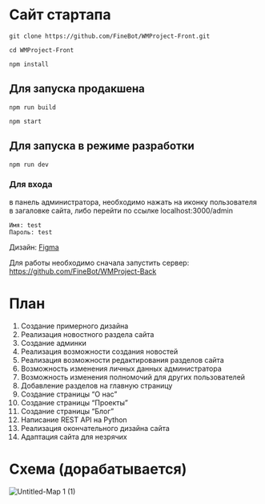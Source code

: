 # Сайт стартапа

```git clone https://github.com/FineBot/WMProject-Front.git```

```cd WMProject-Front```

```npm install```

## Для запуска продакшена

```npm run build```

```npm start```

## Для запуска в режиме разработки

```npm run dev```

### Для входа
в панель администратора, необходимо нажать на иконку пользователя в загаловке сайта, либо перейти по ссылке localhost:3000/admin
```
Имя: test
Пароль: test
```

Дизайн: [Figma](https://www.figma.com/file/3sjtZJuHsUJBjyTSvffwrN/WMProject?node-id=0%3A1)

Для работы необходимо сначала запустить сервер: https://github.com/FineBot/WMProject-Back

# План
1.	Создание примерного дизайна
2.	Реализация новостного раздела сайта
3.	Создание админки
4.	Реализация возможности создания новостей
5.	Реализация возможности редактирования разделов сайта
6.	Возможность изменения личных данных администратора
7.	Возможность изменения полномочий для других пользователей
8.	Добавление разделов на главную страницу
9.	Создание страницы “О нас”
10.	Создание страницы “Проекты”
11.	Создание страницы “Блог”
12.	Написание REST API на Python
13.	Реализация окончательного дизайна сайта
14.	Адаптация сайта для незрячих

# Схема (дорабатывается)
![Untitled-Map 1 (1)](https://user-images.githubusercontent.com/10910903/137014420-1c6367ae-2d49-4078-a673-8584b55c93e2.png)



